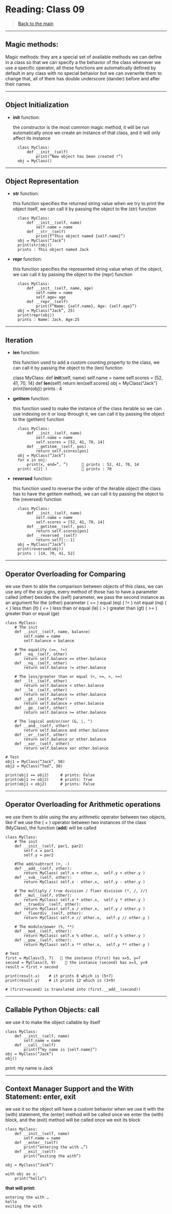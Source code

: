 # Reading: Class 09

> [Back to the main](./README.md)

---

## Magic methods:

Magic methods: they are a special set of available methods we can define in a class so that we can specify a the behavior of the class whenever we use a specific operator, all these functions are automatically defined by default in any class with no special behavior but we can overwrite them to change that, all of them has double underscore (dander) before and after their names

---

## Object Initialization

- __init__ function:

    the constructor is the most common magic method, it will be run automatically once we create an instance of that class, and it will only affect its instance

        class MyClass:
            def __init__(self)
                print(“New object has been created !”)
        obj = MyClass()

---

## Object Representation

- __str__ function:

    this function specifies the returned string value when we try to print the object itself, we can call it by passing the object to the (str) function

        class MyClass: 
            def __init__(self, name)
                self.name = name
            def __str__(self)
                print(f“This object named {self.name}”)
        obj = MyClass(“Jack”)
        print(str(obj))
        prints : This object named Jack

- __repr__ function:

    this function specifies the represented string value when of the object, we can call it by passing the object to the (repr) function

        class MyClass: 
            def __init__(self, name, age)
                self.name = name
                self.age= age
            def __repr__(self)
                print(f“Name: {self.name}, Age: {self.age}”)
        obj = MyClass(“Jack”, 25)
        print(repr(obj))
        prints : Name: Jack, Age:25

---

## Iteration

- __len__ function:

    this function used to add a custom counting property to the class, we can call it by passing the object to the (len) function

    class MyClass: 
        def __init__(self, name)
            self.name = name
            self.scores = [52, 41, 70, 14]
        def __len__(self)
            return len(self.scores)
    obj = MyClass(“Jack”)
    print(len(obj))
    prints : 4

- __getitem__ function:

    this function used to make the instance of the class iterable so we can use indexing on it or loop through it, we can call it by passing the object to the (getitem) function

        class MyClass: 
            def __init__(self, name)
                self.name = name
                self.scores = [52, 41, 70, 14]
            def __getitem__(self, pos)
                return self.scores[pos]
        obj = MyClass(“Jack”)
        for x in onj: 
            print(x, end=”, ”) 		 prints : 52, 41, 70, 14
        print( x[2] ) 				 prints : 70

- __reversed__ function:

    this function used to reverse the order of the iterable object (the class has to have the getitem method), we can call it by passing the object to the (reversed) function

        class MyClass: 
            def __init__(self, name)
                self.name = name
                self.scores = [52, 41, 70, 14]
            def __getitem__(self, pos)
                return self.scores[pos]
            def __reversed__(self)
                return self[::-1]
        obj = MyClass(“Jack”)
        print(reversed(obj))
        prints : [14, 70, 41, 52] 

---

## Operator Overloading for Comparing

we use them to able the comparison between objects of this class, we can use any of the six signs, every method of those has to have a parameter called (other) besides the (self) parameter, we pass the second instance as an argument for the (other) parameter
( == ) equal (eq)
( != ) not equal (nq)
( < ) less than (lt)
( <= ) less than or equal (le)
( > ) greater than (gt)
( >= ) greater than or equal (ge)

```
class MyClass: 
    # The init
 	def __init__(self, name, balance)
 		self.name = name
 		self.balance = balance
    
    # The equality (==, !=)
 	def __eq__(self, other)
 		return self.balance == other.balance
	def __nq__(self, other)
 		return self.balance != other.balance
    
    # The less/greater than or equal (<, <=, >, >=)
	def __lt__(self, other)
 		return self.balance < other.balance
 	def __le__(self, other)
 		return self.balance <= other.balance
	def __gt__(self, other)
 		return self.balance > other.balance
 	def __ge__(self, other)
 		return self.balance >= other.balance

    # The logical and/or/xor (&, |, ^)
	def __and__(self, other)
 		return self.balance and other.balance
	def __or__(self, other)
 		return self.balance or other.balance
 	def __xor__(self, other)
 		return self.balance xor other.balance

# Test 
obj1 = MyClass(“Jack”, 50)
obj2 = MyClass(“Ted”, 30)

print(obj1 == obj2) 	# prints: False
print(obj1 >= obj2) 	# prints: True
print(obj1 < obj2) 		# prints: False
```

---

## Operator Overloading for Arithmetic operations
we use them to able using the any arithmetic operator between two objects, like if we use the ( + ) operator between two instances of the class (MyClass), the function (__add__) will be called 

```
class MyClass:
    # The init
 	def __init__(self, par1, par2)
 		self.x = par1
 		self.y = par2

    #The add/subtract (+, -)
 	def __add__(self, other):
 		return MyClass( self.x + other.x,  self.y + other.y )
	def __sub__(self, other):
 		return MyClass( self.x - other.x,  self.y - other.y )

    # The multiply / true division / floor division (*, /, //)
 	def __mul__(self, other):
 		return MyClass( self.x * other.x,  self.y * other.y )
	def __truediv__(self, other):
 		return MyClass( self.x / other.x,  self.y / other.y ) 
	def __floordiv__(self, other):
 		return MyClass( self.x // other.x,  self.y // other.y )

    # The modulo/power (%, **)
 	def __mod__(self, other):
 		return MyClass( self.x % other.x,  self.y % other.y )
	def __pow__(self, other):
 		return MyClass( self.x ** other.x,  self.y ** other.y ) 

# Test 
first = MyClass(5, 7)  	 the instance (first) has x=5, y=7
second = MyClass(3, 9)     the instance (second) has x=3, y=9
result = first + second

print(result.x)    # it prints 8 which is (5+7)
print(result.y)    # it prints 12 which is (3+9)

# (first+second) is translated into (first.__add__(second))
```

---

## Callable Python Objects: __call__
we use it to make the object callable by itself 

    class MyClass: 
        def __init__(self, name)
            self.name = name
        def __call__(self)
            print(f“my name is {self.name}”)
    obj = MyClass(“Jack”)
    obj()

print: my name is Jack

---

## Context Manager Support and the With Statement: __enter__, __exit__

we use it so the object will have a custom behavior when we use it with the (with) statement, the (enter) method will be called once we enter the (with) block, and the (exit) method will be called once we exit its block

    class MyClass: 
        def __init__(self, name)
            self.name = name
        def __enter__(self)
            print(“entering the with …”)
        def __exit__(self)
            print(“exiting the with”)
    
    obj = MyClass(“Jack”)
    
    with obj as x:
        print(“hello”)

**that will print:**

    entering the with …
    hello
    exiting the with
